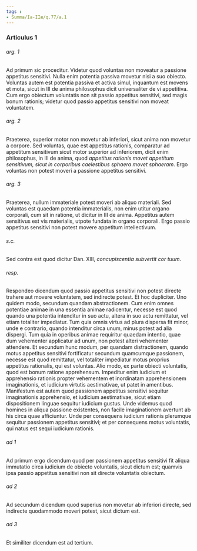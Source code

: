 ```yaml
---
tags : 
- Summa/Ia-IIæ/q.77/a.1
---
```


### Articulus 1

###### arg. 1
Ad primum sic proceditur. Videtur quod voluntas non moveatur a passione appetitus sensitivi. Nulla enim potentia passiva movetur nisi a suo obiecto. Voluntas autem est potentia passiva et activa simul, inquantum est movens et mota, sicut in III de anima philosophus dicit universaliter de vi appetitiva. Cum ergo obiectum voluntatis non sit passio appetitus sensitivi, sed magis bonum rationis; videtur quod passio appetitus sensitivi non moveat voluntatem.

###### arg. 2
Praeterea, superior motor non movetur ab inferiori, sicut anima non movetur a corpore. Sed voluntas, quae est appetitus rationis, comparatur ad appetitum sensitivum sicut motor superior ad inferiorem, dicit enim philosophus, in III de anima, quod *appetitus rationis movet appetitum sensitivum, sicut in corporibus caelestibus sphaera movet sphaeram*. Ergo voluntas non potest moveri a passione appetitus sensitivi.

###### arg. 3
Praeterea, nullum immateriale potest moveri ab aliquo materiali. Sed voluntas est quaedam potentia immaterialis, non enim utitur organo corporali, cum sit in ratione, ut dicitur in III de anima. Appetitus autem sensitivus est vis materialis, utpote fundata in organo corporali. Ergo passio appetitus sensitivi non potest movere appetitum intellectivum.

###### s.c.
Sed contra est quod dicitur Dan. XIII, *concupiscentia subvertit cor tuum*.

###### resp.
Respondeo dicendum quod passio appetitus sensitivi non potest directe trahere aut movere voluntatem, sed indirecte potest. Et hoc dupliciter. Uno quidem modo, secundum quandam abstractionem. Cum enim omnes potentiae animae in una essentia animae radicentur, necesse est quod quando una potentia intenditur in suo actu, altera in suo actu remittatur, vel etiam totaliter impediatur. Tum quia omnis virtus ad plura dispersa fit minor, unde e contrario, quando intenditur circa unum, minus potest ad alia dispergi. Tum quia in operibus animae requiritur quaedam intentio, quae dum vehementer applicatur ad unum, non potest alteri vehementer attendere. Et secundum hunc modum, per quandam distractionem, quando motus appetitus sensitivi fortificatur secundum quamcumque passionem, necesse est quod remittatur, vel totaliter impediatur motus proprius appetitus rationalis, qui est voluntas. Alio modo, ex parte obiecti voluntatis, quod est bonum ratione apprehensum. Impeditur enim iudicium et apprehensio rationis propter vehementem et inordinatam apprehensionem imaginationis, et iudicium virtutis aestimativae, ut patet in amentibus. Manifestum est autem quod passionem appetitus sensitivi sequitur imaginationis apprehensio, et iudicium aestimativae, sicut etiam dispositionem linguae sequitur iudicium gustus. Unde videmus quod homines in aliqua passione existentes, non facile imaginationem avertunt ab his circa quae afficiuntur. Unde per consequens iudicium rationis plerumque sequitur passionem appetitus sensitivi; et per consequens motus voluntatis, qui natus est sequi iudicium rationis.

###### ad 1
Ad primum ergo dicendum quod per passionem appetitus sensitivi fit aliqua immutatio circa iudicium de obiecto voluntatis, sicut dictum est; quamvis ipsa passio appetitus sensitivi non sit directe voluntatis obiectum.

###### ad 2
Ad secundum dicendum quod superius non movetur ab inferiori directe, sed indirecte quodammodo moveri potest, sicut dictum est.

###### ad 3
Et similiter dicendum est ad tertium.

